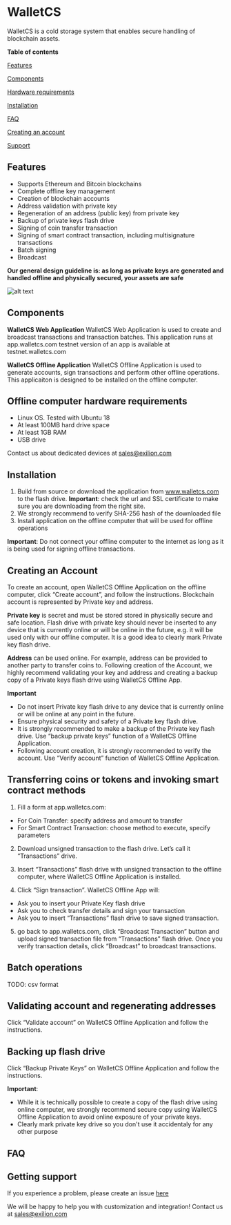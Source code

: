 # WalletCS
WalletCS is a cold storage system that enables secure handling of blockchain assets.

**Table of contents**

[Features](https://github.com/exiliontech/walletcs-app/blob/master/README.md#features)

[Components](https://github.com/exiliontech/walletcs-app/blob/master/README.md#components)

[Hardware requirements](https://github.com/exiliontech/walletcs-app/blob/master/README.md#offline-computer-hardware-requirements)

[Installation](https://github.com/exiliontech/walletcs-app/blob/master/README.md#Installation)

[FAQ](https://github.com/exiliontech/walletcs-app/blob/master/README.md#FAQ)

[Creating an account](https://github.com/exiliontech/walletcs-app/blob/master/README.md#creating-an-account)

[Support](https://github.com/exiliontech/walletcs-app/blob/master/README.md#getting-support)

## Features
- Supports Ethereum and Bitcoin blockchains
- Complete offline key management
- Creation of blockchain accounts
- Address validation with private key
- Regeneration of an address (public key) from private key 
- Backup of private keys flash drive
- Signing of coin transfer transaction
- Signing of smart contract transaction, including multisignature transactions
- Batch signing
- Broadcast

__Our general design guideline is: as long as private keys are generated and handled offline and physically secured, your assets are safe__


![alt text](https://github.com/exiliontech/walletcs-app/blob/master/diagram.png "Hiigh-level diagram")

## Components
**WalletCS Web Application**
WalletCS Web Application is used to create and broadcast transactions and transaction batches.
This application runs at app.walletcs.com
testnet version of an app is available at testnet.walletcs.com

**WalletCS Offline Application**
WalletCS Offline Application is used to generate accounts, sign transactions and perform other offline operations.
This applicaiton is designed to be installed on the offline computer.

## Offline computer hardware requirements
- Linux OS. Tested with Ubuntu 18 
- At least 100MB hard drive space
- At least 1GB RAM
- USB drive

Contact us about dedicated devices at sales@exilion.com

## Installation
1. Build from source or download the application from www.walletcs.com to the flash drive. 
**Important**: check the url and SSL certificate to make sure you are downloading from the right site.
2. We strongly recommend to verify SHA-256 hash of the downloaded file
3. Install application on the offline computer that will be used for offline operations

**Important**: Do not connect your offline computer to the internet as long as it is being used for signing offline transactions.

## Creating an Account
To create an account, open WalletCS Offline Application on the offline computer, click “Create account”, and follow the instructions. 
Blockchain account is represented by Private key and address.
 
**Private key** is secret and must be stored stored in physically secure and safe location. Flash drive with private key should never be inserted to any device that is currently online or will be online in the future, e.g. it will be used only with our offline computer. 
It is a good idea to clearly mark Private key flash drive.

**Address** can be used online. For example, address can be provided to another party to transfer coins to.
Following creation of the Account, we highly recommend validating your key and address and creating a backup copy of a Private keys flash drive using WalletCS Offline App.

**Important**
- Do not insert Private key flash drive to any device that is currently online or will be online at any point in the future.
- Ensure physical security and safety of a Private key flash drive.
- It is strongly recommended to make a backup of the Private key flash drive. Use “backup private keys” function of a WalletCS Offline Application.
- Following account creation, it is strongly recommended to verify the account. Use “Verify account” function of WalletCS Offline Application.  


## Transferring coins or tokens and invoking smart contract methods
1. Fill a form at app.walletcs.com: 
* For Coin Transfer: specify address and amount to transfer 
* For Smart Contract Transaction: choose method to execute, specify parameters 

2. Download unsigned transaction to the flash drive. Let’s call it “Transactions” drive.

3. Insert “Transactions” flash drive with unsigned transaction  to the offline computer, where WalletCS Offline Application is installed.

4. Click “Sign transaction”. WalletCS Offline App will:
* Ask you to insert your Private Key flash drive
* Ask you to check transfer details and sign your transaction
* Ask you to insert “Transactions” flash drive to save signed transaction.  

5. go back to app.walletcs.com, click “Broadcast Transaction” button and upload  signed transaction file from “Transactions” flash drive. Once you verify transaction details, click “Broadcast” to broadcast transactions. 

## Batch operations
TODO: csv format

## Validating account and regenerating addresses
Click “Validate account” on WalletCS Offline Application and follow the instructions. 

## Backing up flash drive

Click “Backup Private Keys” on WalletCS Offline Application and follow the instructions.

**Important**: 
- While it is technically possible to create a copy of the flash drive using online computer, we strongly recommend secure copy using WalletCS Offline Application to avoid online exposure of your private keys.
- Clearly mark private key drive so you don't use it accidentaly for any other purpose

## FAQ

## Getting support
If you experience a problem, please create an issue [here](https://github.com/ExilionTechnologies/walletcs-app/issues)

We will be happy to help you with customization and integration! Contact us at sales@exilion.com
